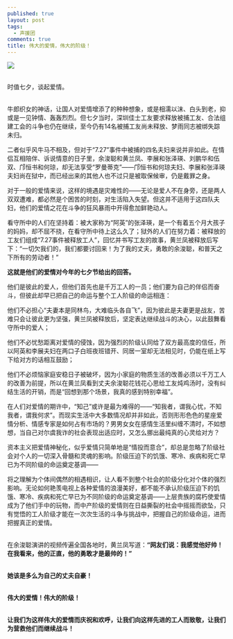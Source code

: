 ```yaml
---
published: true
layout: post
tags:
  - 声援团
comments: true
title: 伟大的爱情，伟大的阶级！
---
```


![](http://wx4.sinaimg.cn/mw690/0060lm7Tly1fud5nzeca3j30qz0fa77p.jpg)

<br>时值七夕，谈起爱情。

<br>牛郎织女的神话，让国人对爱情增添了的种种想象，或是相濡以沫、白头到老，抑或是一见钟情、轰轰烈烈。但七夕当时，深圳佳士工友要求释放被捕工友、合法组建工会的斗争也仍在继续，至今仍有14名被捕工友尚未释放、梦雨同志被绑失踪未归。

二者似乎风牛马不相及，但对于“7.27”事件中被捕的四名夫妇来说并非如此。在情侣互相陪伴、诉说情意的日子里，余浚聪和黄兰凤、李展和张泽瑛、刘鹏华和伍双、邝恒书和何琼，却无法享受“罗曼蒂克”——邝恒书和何琼夫妇、李展和张泽瑛夫妇尚在狱中，而已经出来的其他人也不过只是被取保候审，仍是戴罪之身。

对于一般的爱情来说，这样的境遇是灾难性的——无论是爱人不在身旁，还是两人双双遭难，都必然是个困苦的时刻，对生活陷入失望。但这并不适用于这四队夫妇，他们的爱情之花在斗争的狂风暴雨中开得愈加鲜艳动人。

看守所中的人们在坚持着：被大家称为“阿英”的张泽瑛，是一个有着五个月大孩子的妈妈，却不屈不挠，在看守所中待上这么久了；狱外的人们在努力着：被释放的工友们组成“7.27事件被释放工人”，回忆并书写工友的故事，黄兰凤被释放后写下：“一切欠我们的，我们都要讨回来！为了我的丈夫，勇敢的余浚聪，和普天之下所有的劳动者！”

**这就是他们的爱情对今年的七夕节给出的回答。**


他们是彼此的爱人，但他们首先也是千万工人的一员；他们要为自己的伴侣而奋斗，但彼此却早已把自己的命运与整个工人阶级的命运相连：

他们不必担心“夫妻本是同林鸟，大难临头各自飞”，因为彼此是夫妻更是战友，苦难只会让彼此更为坚强，黄兰凤被释放后，坚定表达继续战斗的决心，以此鼓舞看守所中的爱人；

他们不必忧愁距离对爱情的侵蚀，因为强烈的阶级认同给了双方最高度的信任，所以阿英和李展夫妇在两口子白班夜班错开、同居一室却无法相见时，仍能在纸上写下给对方的话相互鼓励；

他们不必烦恼家庭安稳日子被破坏，因为小家庭的物质生活的改善必须以千万工人的改善为前提，所以在黄兰凤看到丈夫余浚聪花钱花心思给工友炖鸡汤时，没有纠结生活的开销，而是“回想到那个场景，我真的感到特别幸福”。

在人们对爱情的期许中，“知己”或许是最为难得的——“知我者，谓我心忧，不知我者，谓我何求”。而现实生活中大多数情况却并非如此，否则形形色色的星座爱情分析、情感专家是如何占有市场的？男男女女在感情生活里纠缠不清时，不如想想，当自己对尔虞我诈的社会表现出适应时，又怎么挪出最纯真的心灵给对方？

资本主义把爱情神秘化，似乎爱情只简单地是“情投而意合”，却总是忽略了阶级社会对个人的一切深入骨髓和灵魂的影响。阶级压迫下的饥饿、寒冷、疾病和死亡早已为不同阶级的命运奠定基调——

将之理解为个体间偶然的相遇相识，让人看不到整个社会的阶级分化对个体的强烈影响。无论如何艳羡电视上各种爱情的浪漫美好，都不能不承认阶级压迫下的饥饿、寒冷、疾病和死亡早已为不同阶级的命运奠定基调——上层贵族的腐朽使爱情成为了他们手中的玩物，而中产阶级的爱情则在日益撕裂的社会中摇摇而欲坠，只有觉悟的工人阶级才能在一次次生活的斗争与挑战中，把握自己的阶级命运，进而把握真正的爱情。

<br>在余浚聪演讲的视频传遍全国各地时，黄兰凤写道：**“网友们说：我感觉他好帅！在我看来，他的正直，他的勇敢才是最帅的！”**

<br>**她该是多么为自己的丈夫自豪！**

<br>**伟大的爱情！伟大的阶级！**

<br>**让我们为这样伟大的爱情而庆祝和欢呼，让我们向这样先进的工人而致敬，让我们为营救他们而继续战斗！**
